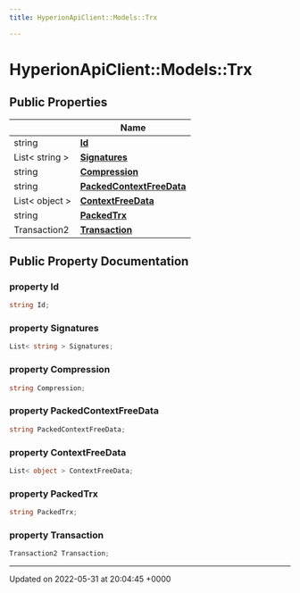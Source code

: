 ```yaml
---
title: HyperionApiClient::Models::Trx

---
```


# HyperionApiClient::Models::Trx





## Public Properties

|                | Name           |
| -------------- | -------------- |
| string | **[Id](/Classes/class_hyperion_api_client_1_1_models_1_1_trx.md#property-id)**  |
| List< string > | **[Signatures](/Classes/class_hyperion_api_client_1_1_models_1_1_trx.md#property-signatures)**  |
| string | **[Compression](/Classes/class_hyperion_api_client_1_1_models_1_1_trx.md#property-compression)**  |
| string | **[PackedContextFreeData](/Classes/class_hyperion_api_client_1_1_models_1_1_trx.md#property-packedcontextfreedata)**  |
| List< object > | **[ContextFreeData](/Classes/class_hyperion_api_client_1_1_models_1_1_trx.md#property-contextfreedata)**  |
| string | **[PackedTrx](/Classes/class_hyperion_api_client_1_1_models_1_1_trx.md#property-packedtrx)**  |
| Transaction2 | **[Transaction](/Classes/class_hyperion_api_client_1_1_models_1_1_trx.md#property-transaction)**  |

## Public Property Documentation

### property Id

```csharp
string Id;
```


### property Signatures

```csharp
List< string > Signatures;
```


### property Compression

```csharp
string Compression;
```


### property PackedContextFreeData

```csharp
string PackedContextFreeData;
```


### property ContextFreeData

```csharp
List< object > ContextFreeData;
```


### property PackedTrx

```csharp
string PackedTrx;
```


### property Transaction

```csharp
Transaction2 Transaction;
```


-------------------------------

Updated on 2022-05-31 at 20:04:45 +0000